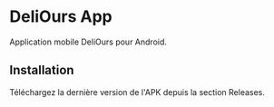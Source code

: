    # DeliOurs App
   
   Application mobile DeliOurs pour Android.
   
   ## Installation
   
   Téléchargez la dernière version de l'APK depuis la section Releases.
